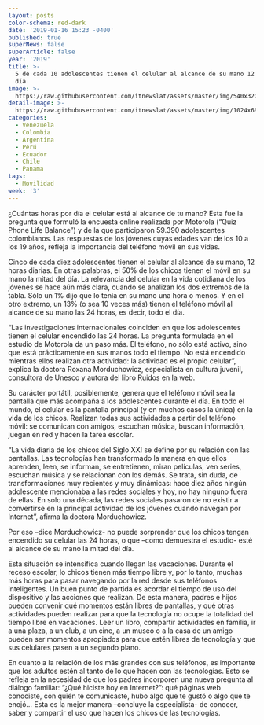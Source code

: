 ```yaml
---
layout: posts
color-schema: red-dark
date: '2019-01-16 15:23 -0400'
published: true
superNews: false
superArticle: false
year: '2019'
title: >-
  5 de cada 10 adolescentes tienen el celular al alcance de su mano 12 horas por
  día
image: >-
  https://raw.githubusercontent.com/itnewslat/assets/master/img/540x320/Jovenes-usando-celular-p.jpg
detail-image: >-
  https://raw.githubusercontent.com/itnewslat/assets/master/img/1024x680/Jovenes-usando-celular-g.jpg
categories:
  - Venezuela
  - Colombia
  - Argentina
  - Perú
  - Ecuador
  - Chile
  - Panama
tags:
  - Movilidad
week: '3'
---
```

¿Cuántas horas por día el celular está al alcance de tu mano? Esta fue la pregunta que formuló la encuesta online realizada por Motorola (“Quiz Phone Life Balance”) y de la que participaron 59.390 adolescentes colombianos. Las respuestas de los jóvenes cuyas edades van de los 10 a los 19 años, refleja la importancia del teléfono móvil en sus vidas. 

Cinco de cada diez adolescentes tienen el celular al alcance de su mano, 12 horas diarias. En otras palabras, el 50% de los chicos tienen el móvil en su mano la mitad del día. La relevancia del celular en la vida cotidiana de los jóvenes se hace aún más clara, cuando se analizan los dos extremos de la tabla. Sólo un 1% dijo que lo tenía en su mano una hora o menos. Y en el otro extremo, un 13% (o sea 10 veces más) tienen el teléfono móvil al alcance de su mano las 24 horas, es decir, todo el día. 

“Las investigaciones internacionales coinciden en que los adolescentes tienen el celular encendido las 24 horas. La pregunta formulada en el estudio de Motorola da un paso más. El teléfono, no sólo está activo, sino que está prácticamente en sus manos todo el tiempo. No está encendido mientras ellos realizan otra actividad: la actividad es el propio celular”, explica la doctora Roxana Morduchowicz, especialista en cultura juvenil, consultora de Unesco y autora del libro Ruidos en la web.

Su carácter portátil, posiblemente, genera que el teléfono móvil sea la pantalla que más acompaña a los adolescentes durante el día. En todo el mundo, el celular es la pantalla principal (y en muchos casos la única) en la vida de los chicos. Realizan todas sus actividades a partir del teléfono móvil: se comunican con amigos, escuchan música, buscan información, juegan en red y hacen la tarea escolar. 

“La vida diaria de los chicos del Siglo XXI se define por su relación con las pantallas. Las tecnologías han transformado la manera en que ellos aprenden, leen, se informan, se entretienen, miran películas, ven series, escuchan música y se relacionan con los demás. Se trata, sin duda, de transformaciones muy recientes y muy dinámicas: hace diez años ningún adolescente mencionaba a las redes sociales y hoy, no hay ninguno fuera de ellas. En solo una década, las redes sociales pasaron de no existir a convertirse en la principal actividad de los jóvenes cuando navegan por Internet”, afirma la doctora Morduchowicz.

Por eso –dice Morduchowicz- no puede sorprender que los chicos tengan encendido su celular las 24 horas, o que –como demuestra el estudio- esté al alcance de su mano la mitad del día. 

Esta situación se intensifica cuando llegan las vacaciones. Durante el receso escolar, lo chicos tienen más tiempo libre y, por lo tanto, muchas más horas para pasar navegando por la red desde sus teléfonos inteligentes.
Un buen punto de partida es acordar el tiempo de uso del dispositivo y las acciones que realizan. De esta manera, padres e hijos pueden convenir qué momentos están libres de pantallas, y qué otras actividades pueden realizar para que la tecnología no ocupe la totalidad del tiempo libre en vacaciones.  Leer un libro, compartir actividades en familia, ir a una plaza, a un club, a un cine, a un museo o a la casa de un amigo pueden ser momentos apropiados para que estén libres de tecnología y que sus celulares pasen a  un segundo plano.

En cuanto a la relación de los más grandes con sus teléfonos, es importante que los adultos estén al tanto de lo que hacen con las tecnologías. Esto se refleja en la necesidad de que los padres incorporen una nueva pregunta al diálogo familiar: “¿Qué hiciste hoy en Internet?”: qué páginas web conociste, con quién te comunicaste, hubo algo que te gustó o algo que te enojó… Esta es la mejor manera –concluye la especialista- de conocer, saber y compartir el uso que hacen los chicos de las tecnologías.